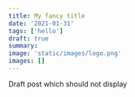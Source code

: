 ```yaml
---
title: My fancy title
date: '2021-01-31'
tags: ['hello']
draft: true
summary:
image: 'static/images/logo.png'
images: []
---
```


Draft post which should not display
